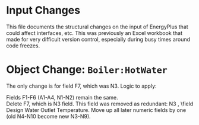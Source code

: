 Input Changes
=============

This file documents the structural changes on the input of EnergyPlus that could affect interfaces, etc.
This was previously an Excel workbook that made for very difficult version control, especially during busy times around code freezes.


# Object Change: `Boiler:HotWater`

The only change is for field F7, which was N3.  Logic to apply:

Fields F1-F6 (A1-A4, N1-N2) remain the same.  
Delete F7, which is N3 field. This field was removed as redundant: N3 , \field Design Water Outlet Temperature.
Move up all later numeric fields by one (old N4-N10 become new N3-N9).

